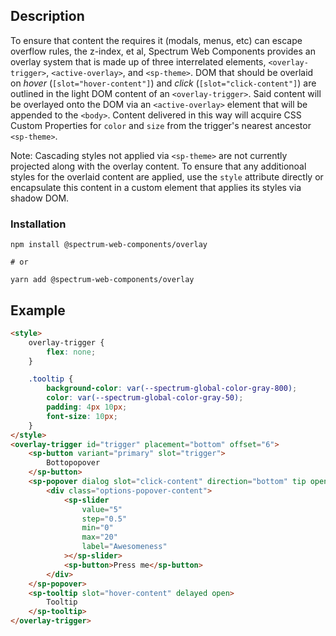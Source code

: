 ## Description

To ensure that content the requires it (modals, menus, etc) can escape overflow rules, the z-index, et al, Spectrum Web Components provides an overlay system that is made up of three interrelated elements, `<overlay-trigger>`, `<active-overlay>`, and `<sp-theme>`. DOM that should be overlaid on _hover_ (`[slot="hover-content"]`) and _click_ (`[slot="click-content"]`) are outlined in the light DOM content of an `<overlay-trigger>`. Said content will be overlayed onto the DOM via an `<active-overlay>` element that will be appended to the `<body>`. Content delivered in this way will acquire CSS Custom Properties for `color` and `size` from the trigger's nearest ancestor `<sp-theme>`.

Note: Cascading styles not applied via `<sp-theme>` are not currently projected along with the overlay content. To ensure that any additionoal styles for the overlaid content are applied, use the `style` attribute directly or encapsulate this content in a custom element that applies its styles via shadow DOM.

### Installation

```
npm install @spectrum-web-components/overlay

# or

yarn add @spectrum-web-components/overlay
```

## Example

```html
<style>
    overlay-trigger {
        flex: none;
    }

    .tooltip {
        background-color: var(--spectrum-global-color-gray-800);
        color: var(--spectrum-global-color-gray-50);
        padding: 4px 10px;
        font-size: 10px;
    }
</style>
<overlay-trigger id="trigger" placement="bottom" offset="6">
    <sp-button variant="primary" slot="trigger">
        Bottopopover
    </sp-button>
    <sp-popover dialog slot="click-content" direction="bottom" tip open>
        <div class="options-popover-content">
            <sp-slider
                value="5"
                step="0.5"
                min="0"
                max="20"
                label="Awesomeness"
            ></sp-slider>
            <sp-button>Press me</sp-button>
        </div>
    </sp-popover>
    <sp-tooltip slot="hover-content" delayed open>
        Tooltip
    </sp-tooltip>
</overlay-trigger>
```
